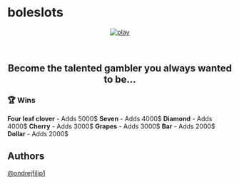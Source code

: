 # boleslots
<p align="center"><a href="https://ondrejfilip1.github.io/boleslots/"><img src="https://github.com/ondrejfilip1/boleslots/blob/main/res/img/logo.png" alt="play"></a></p><br>

<h2 align="center">Become the talented gambler you always wanted to be...</h2>

<h3>🏆 Wins</h3>
<p>
  <strong>Four leaf clover</strong> - Adds 5000$
  <strong>Seven</strong> - Adds 4000$
  <strong>Diamond</strong> - Adds 4000$
  <strong>Cherry</strong> - Adds 3000$
  <strong>Grapes</strong> - Adds 3000$
  <strong>Bar</strong> - Adds 2000$
  <strong>Dollar</strong> - Adds 2000$
</p>

## Authors

[@ondrejfilip1](https://www.github.com/ondrejfilip1)
